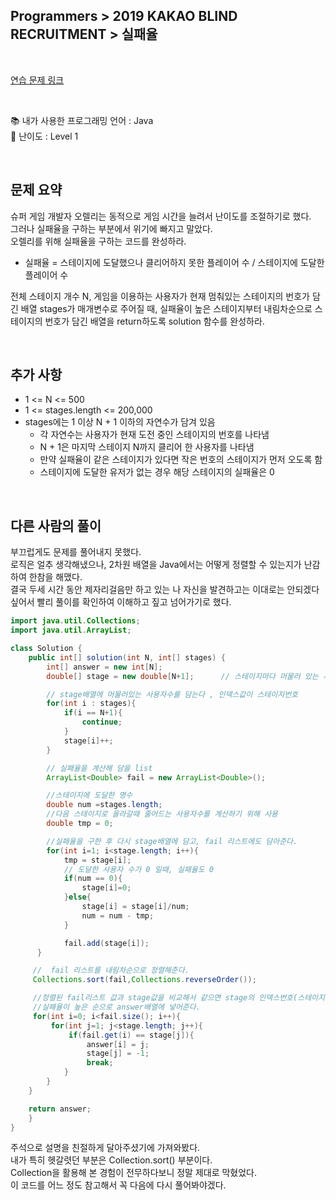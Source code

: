 ## **Programmers > 2019 KAKAO BLIND RECRUITMENT > 실패율**

</br>

[연습 문제 링크](https://programmers.co.kr/learn/courses/30/lessons/42889)

</br>

:books: 내가 사용한 프로그래밍 언어 : Java  
:roller_coaster: 난이도 : Level 1

</br>

## 문제 요약

슈퍼 게임 개발자 오렐리는 동적으로 게임 시간을 늘려서 난이도를 조절하기로 했다.  
그러나 실패율을 구하는 부분에서 위기에 빠지고 말았다.  
오렐리를 위해 실패율을 구하는 코드를 완성하라.

- 실패율 = 스테이지에 도달했으나 클리어하지 못한 플레이어 수 / 스테이지에 도달한 플레이어 수

전체 스테이지 개수 N, 게임을 이용하는 사용자가 현재 멈춰있는 스테이지의 번호가 담긴 배열 stages가 매개변수로 주어질 때, 실패율이 높은 스테이지부터 내림차순으로 스테이지의 번호가 담긴 배열을 return하도록 solution 함수를 완성하라.

</br>

## 추가 사항

- 1 <= N <= 500
- 1 <= stages.length <= 200,000
- stages에는 1 이상 N + 1 이하의 자연수가 담겨 있음
  - 각 자연수는 사용자가 현재 도전 중인 스테이지의 번호를 나타냄
  - N + 1은 마지막 스테이지 N까지 클리어 한 사용자를 나타냄
  - 만약 실패율이 같은 스테이지가 있다면 작은 번호의 스테이지가 먼저 오도록 함
  - 스테이지에 도달한 유저가 없는 경우 해당 스테이지의 실패율은 0

</br>

## 다른 사람의 풀이

부끄럽게도 문제를 풀어내지 못했다.  
로직은 얼추 생각해냈으나, 2차원 배열을 Java에서는 어떻게 정렬할 수 있는지가 난감하여 한참을 해맸다.  
결국 두세 시간 동안 제자리걸음만 하고 있는 나 자신을 발견하고는 이대로는 안되겠다 싶어서 빨리 풀이를 확인하여 이해하고 짚고 넘어가기로 했다.

```java
import java.util.Collections;
import java.util.ArrayList;

class Solution {
    public int[] solution(int N, int[] stages) {
        int[] answer = new int[N];
        double[] stage = new double[N+1];      // 스테이지마다 머물러 있는 사용자수를 담을 배열

        // stage배열에 머물러있는 사용자수를 담는다 , 인덱스값이 스테이지번호
        for(int i : stages){
            if(i == N+1){
                continue;
            }
            stage[i]++;
        }

        // 실패율을 계산해 담을 list
        ArrayList<Double> fail = new ArrayList<Double>();

        //스테이지에 도달한 명수
        double num =stages.length;
        //다음 스테이지로 올라갈때 줄어드는 사용자수를 계산하기 위해 사용
        double tmp = 0;

        //실패율을 구한 후 다시 stage배열에 담고, fail 리스트에도 담아준다.
        for(int i=1; i<stage.length; i++){
            tmp = stage[i];
            // 도달한 사용자 수가 0 일때, 실패율도 0
            if(num == 0){
                stage[i]=0;
            }else{
                stage[i] = stage[i]/num;
                num = num - tmp;
            }

            fail.add(stage[i]);
      }

     //  fail 리스트를 내림차순으로 정렬해준다.
     Collections.sort(fail,Collections.reverseOrder());

     //정렬된 fail리스트 값과 stage값을 비교해서 같으면 stage의 인덱스번호(스테이지번호)를 가져옴으로써
     //실패율이 높은 순으로 answer배열에 넣어준다.
     for(int i=0; i<fail.size(); i++){
         for(int j=1; j<stage.length; j++){
             if(fail.get(i) == stage[j]){
                 answer[i] = j;
                 stage[j] = -1;
                 break;
            }
        }
    }

    return answer;
    }
}
```

주석으로 설명을 친절하게 달아주셨기에 가져와봤다.  
내가 특히 헷갈렷던 부분은 Collection.sort() 부분이다.  
Collection을 활용해 본 경험이 전무하다보니 정말 제대로 막혔었다.  
이 코드를 어느 정도 참고해서 꼭 다음에 다시 풀어봐야겠다.
